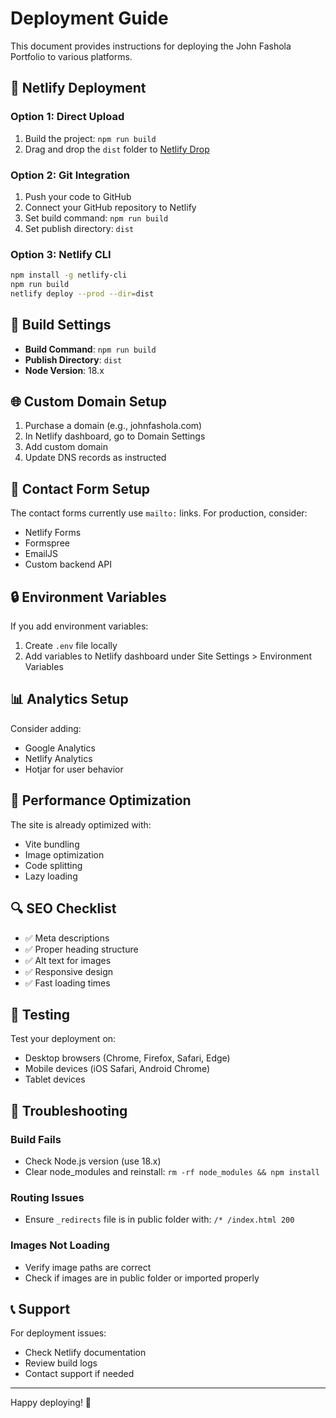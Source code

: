 # Deployment Guide

This document provides instructions for deploying the John Fashola Portfolio to various platforms.

## 🚀 Netlify Deployment

### Option 1: Direct Upload
1. Build the project: `npm run build`
2. Drag and drop the `dist` folder to [Netlify Drop](https://app.netlify.com/drop)

### Option 2: Git Integration
1. Push your code to GitHub
2. Connect your GitHub repository to Netlify
3. Set build command: `npm run build`
4. Set publish directory: `dist`

### Option 3: Netlify CLI
```bash
npm install -g netlify-cli
npm run build
netlify deploy --prod --dir=dist
```

## 🔧 Build Settings

- **Build Command**: `npm run build`
- **Publish Directory**: `dist`
- **Node Version**: 18.x

## 🌐 Custom Domain Setup

1. Purchase a domain (e.g., johnfashola.com)
2. In Netlify dashboard, go to Domain Settings
3. Add custom domain
4. Update DNS records as instructed

## 📧 Contact Form Setup

The contact forms currently use `mailto:` links. For production, consider:
- Netlify Forms
- Formspree
- EmailJS
- Custom backend API

## 🔒 Environment Variables

If you add environment variables:
1. Create `.env` file locally
2. Add variables to Netlify dashboard under Site Settings > Environment Variables

## 📊 Analytics Setup

Consider adding:
- Google Analytics
- Netlify Analytics
- Hotjar for user behavior

## 🚀 Performance Optimization

The site is already optimized with:
- Vite bundling
- Image optimization
- Code splitting
- Lazy loading

## 🔍 SEO Checklist

- ✅ Meta descriptions
- ✅ Proper heading structure
- ✅ Alt text for images
- ✅ Responsive design
- ✅ Fast loading times

## 📱 Testing

Test your deployment on:
- Desktop browsers (Chrome, Firefox, Safari, Edge)
- Mobile devices (iOS Safari, Android Chrome)
- Tablet devices

## 🐛 Troubleshooting

### Build Fails
- Check Node.js version (use 18.x)
- Clear node_modules and reinstall: `rm -rf node_modules && npm install`

### Routing Issues
- Ensure `_redirects` file is in public folder with: `/* /index.html 200`

### Images Not Loading
- Verify image paths are correct
- Check if images are in public folder or imported properly

## 📞 Support

For deployment issues:
- Check Netlify documentation
- Review build logs
- Contact support if needed

---

Happy deploying! 🎉